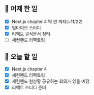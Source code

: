 ## 🐣 어제 한 일

- [x] Next.js chapter 4 딱 반 까지(~11/22)
- [x] 딥다이브 스터디
- [x] 리액트 공식문서 정리
- [ ] 세컨핸드 리팩토링

## 🐤 오늘 할 일

- [x] Next.js chapter 4
- [x] 세컨핸드 리팩토링
- [x] 세컨핸드 현상황 공유하는 회의가 있을 예정
- [x] 리액트 스터디 준비